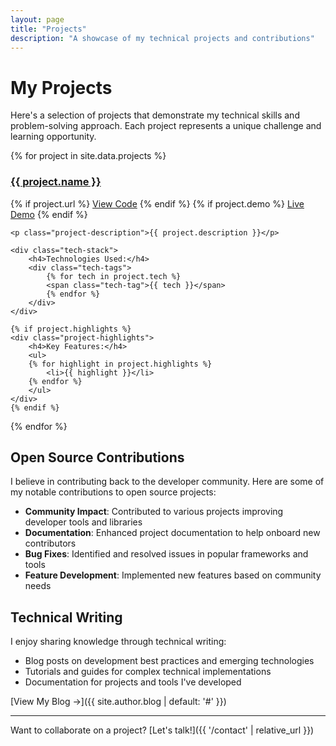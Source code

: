 ```yaml
---
layout: page  
title: "Projects"
description: "A showcase of my technical projects and contributions"
---
```


# My Projects

Here's a selection of projects that demonstrate my technical skills and problem-solving approach. Each project represents a unique challenge and learning opportunity.

{% for project in site.data.projects %}
<div class="project-card">
    <div class="project-header">
        <h3><a href="{{ project.url }}" target="_blank">{{ project.name }}</a></h3>
        <div class="project-links">
            {% if project.url %}
            <a href="{{ project.url }}" target="_blank" class="project-link">View Code</a>
            {% endif %}
            {% if project.demo %}
            <a href="{{ project.demo }}" target="_blank" class="project-link">Live Demo</a>
            {% endif %}
        </div>
    </div>
    
    <p class="project-description">{{ project.description }}</p>
    
    <div class="tech-stack">
        <h4>Technologies Used:</h4>
        <div class="tech-tags">
            {% for tech in project.tech %}
            <span class="tech-tag">{{ tech }}</span>
            {% endfor %}
        </div>
    </div>
    
    {% if project.highlights %}
    <div class="project-highlights">
        <h4>Key Features:</h4>
        <ul>
        {% for highlight in project.highlights %}
            <li>{{ highlight }}</li>
        {% endfor %}
        </ul>
    </div>
    {% endif %}
</div>
{% endfor %}

## Open Source Contributions

I believe in contributing back to the developer community. Here are some of my notable contributions to open source projects:

- **Community Impact**: Contributed to various projects improving developer tools and libraries
- **Documentation**: Enhanced project documentation to help onboard new contributors  
- **Bug Fixes**: Identified and resolved issues in popular frameworks and tools
- **Feature Development**: Implemented new features based on community needs

## Technical Writing

I enjoy sharing knowledge through technical writing:

- Blog posts on development best practices and emerging technologies
- Tutorials and guides for complex technical implementations
- Documentation for projects and tools I've developed

[View My Blog →]({{ site.author.blog | default: '#' }})

---

Want to collaborate on a project? [Let's talk!]({{ '/contact' | relative_url }})